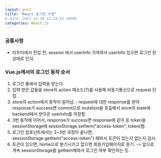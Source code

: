 ```yaml
---
layout: post
title: "React 로그인 구현"
# date: 2021-12-10 12:34:43 +0900
categories: React.js
---
```


### 공통사항

- 라우터에서 진입 전, session 에서 userInfo 가져와서 userInfo 있으면 로그인 된 상태로 인식.

### Vue.js에서의 로그인 동작 순서

1. 로그인 폼에서 입력을 받는다.
2. 입력 받은 값들을 store의 action 메소드(?)를 사용해 비동기통신으로 request 던짐.
3. store의 action에서 동작이 일어남. : request에 대한 response를 받아 response가 success면 commit으로 mutation을 호출해서 store의 state에 backend에서 받아온 userInfo를 저장함.
4. 3번 동작에 이어서, response가 success면 response에 같이 온 token을 sessionStorage에 sessioStorage.setItem("access-token", token)함.
5. 로그인 컴포넌트에서는 2~3번 과정이 끝나면, sessionStorage.getItem("access-token") 해와서 토큰이 있는지 없는지 검사.
6. 토큰이 있으면, home으로 분기시키고 없으면 회원가입페이지로 분기.
   -> 앞으로 계속 sessionStorage를 getItem해와서 로그인 여부 확인하는 듯.

